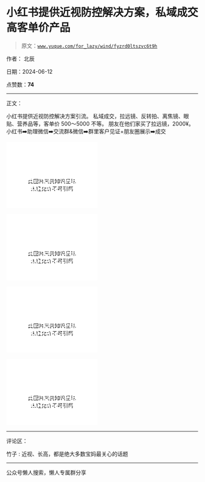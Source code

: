 # 小红书提供近视防控解决方案，私域成交高客单价产品

> 原文：[`www.yuque.com/for_lazy/wind/fyzrd0ltszvc6t9h`](https://www.yuque.com/for_lazy/wind/fyzrd0ltszvc6t9h)

作者： 北辰

日期：2024-06-12

点赞数：**74**

* * *

正文：

小红书提供近视防控解决方案引流。 私域成交，拉远镜、反转拍、离焦镜、眼贴、营养品等，客单价 500～5000 不等。 朋友在他们家买了拉远镜，2000¥。
小红书➡️助理微信➡️交流群&微信➡️群里客户见证+朋友圈展示➡️成交

![](img/5523eb8bd5d68a39872949b2725e08a2.png)

![](img/293fa4568a548d03cebd78bd6aa66c2e.png)

![](img/16e9db90828b77c0b64dfe8b3842f372.png)

![](img/1c987507ecc7817eb6e6c99907e7cebe.png)

* * *

评论区：

竹子 : 近视、长高，都是绝大多数宝妈最关心的话题

* * *

公众号懒人搜索，懒人专属群分享